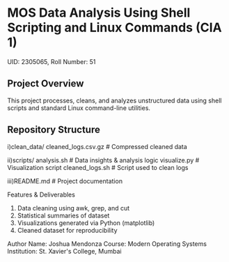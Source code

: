 # MOS Data Analysis Using Shell Scripting and Linux Commands (CIA 1)

UID: 2305065, Roll Number: 51

## Project Overview
This project processes, cleans, and analyzes unstructured data using shell scripts and standard Linux
command-line utilities.  

## Repository Structure

i)clean_data/
	cleaned_logs.csv.gz # Compressed cleaned data

ii)scripts/
	analysis.sh # Data insights & analysis logic
	visualize.py # Visualization script
        cleaned_logs.sh # Script used to clean logs

iii)README.md # Project documentation

Features & Deliverables
1. Data cleaning using awk, grep, and cut
2. Statistical summaries of dataset
3. Visualizations generated via Python (matplotlib)
4. Cleaned dataset for reproducibility

Author
Name: Joshua Mendonza
Course: Modern Operating Systems
Institution: St. Xavier's College, Mumbai

